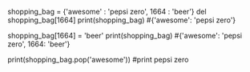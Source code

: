 shopping_bag = {'awesome' : 'pepsi zero', 1664 : 'beer'}
del shopping_bag[1664]
print(shopping_bag)
#{'awesome': 'pepsi zero'}

shopping_bag[1664] = 'beer'
print(shopping_bag)
#{'awesome': 'pepsi zero', 1664: 'beer'}

print(shopping_bag.pop('awesome'))
#print pepsi zero

